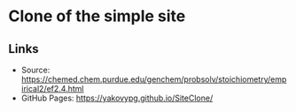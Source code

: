 # Clone of the simple site

## Links
- Source: https://chemed.chem.purdue.edu/genchem/probsolv/stoichiometry/empirical2/ef2.4.html
- GitHub Pages: https://yakovypg.github.io/SiteClone/